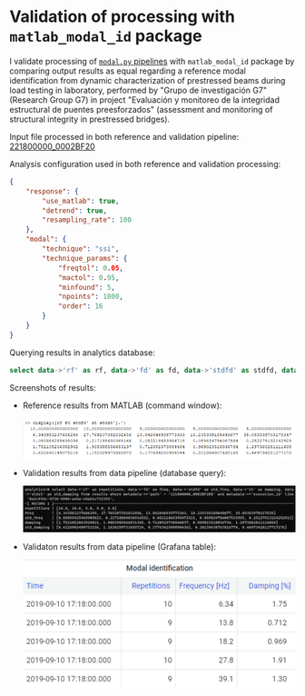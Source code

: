 # Validation of processing with `matlab_modal_id` package

I validate processing of [`modal.py` pipelines](../src/modal.py) with `matlab_modal_id` package by comparing output results as equal regarding a reference modal identification from dynamic characterization of prestressed beams during load testing in laboratory, performed by "Grupo de investigación G7" (Research Group G7) in project "Evaluación y monitoreo de la integridad estructural de puentes preesforzados" (assessment and monitoring of structural integrity in prestressed bridges).

Input file processed in both reference and validation pipeline: [221800000_0002BF20](../data/221800000_0002BF20)

Analysis configuration used in both reference and validation processing:
```json
{
    "response": {
        "use_matlab": true,
        "detrend": true,
        "resampling_rate": 100
    },
    "modal": {
        "technique": "ssi",
        "technique_params": {
            "freqtol": 0.05,
            "mactol": 0.95,
            "minfound": 5,
            "npoints": 1800,
            "order": 16
        }
    }
}
```

Querying results in analytics database:
```sql
select data->'rf' as rf, data->'fd' as fd, data->'stdfd' as stdfd, data->'zt' as zt, data->'stdzt' as stdzt from results where metadata->>'path' ~ '221800000_0002BF20$';
```

Screenshots of results:

- Reference results from MATLAB (command window):

    ![](images/results-matlab.png)

- Validation results from data pipeline (database query):

    ![](images/results-database.png)

- Validaton results from data pipeline (Grafana table):

    ![](images/results-grafana.png)